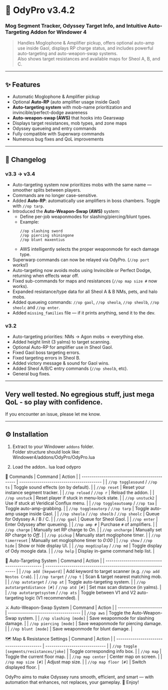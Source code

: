 # 🧭 OdyPro v3.4.2

### Mog Segment Tracker, Odyssey Target Info, and Intuitive Auto-Targeting Addon for Windower 4

> Handles Moglophone & Amplifier pickup, offers optional auto-amp use inside Gaol, displays RP charge status, and includes powerful auto-targeting and auto-weapon-swap systems.  
> Also shows target resistances and available maps for Sheol A, B, and C.

---

## ✨ Features

- Automatic Moglophone & Amplifier pickup  
- Optional **Auto-RP** (auto amplifier usage inside Gaol)  
- **Auto-targeting system** with mob-name prioritization and invincible/perfect-dodge awareness  
- **Auto-weapon-swap (AWS)** that hooks into Gearswap  
- Displays target resistances, mob types, and zone maps  
- Odyssey queueing and entry commands  
- Fully compatible with Superwarp commands  
- Numerous bug fixes and QoL improvements  

---

## 🧾 Changelog

### **v3.3 → v3.4**
- Auto-targeting system now prioritizes mobs with the same name — smoother splits between players.  
- Commands are no longer case-sensitive.  
- Added **Auto-RP**: automatically use amplifiers in boss chambers. Toggle with `//op tarp`.  
- Introduced the **Auto-Weapon-Swap (AWS)** system:
  - Define per-job weaponmodes for slashing/piercing/blunt types.  
  - Example:
    ```text
    //op slashing sword  
    //op piercing shiningone  
    //op blunt maxentius
    ```
  - AWS intelligently selects the proper weaponmode for each damage type.
- Superwarp commands can now be relayed via OdyPro. (`//op port` works!)  
- Auto-targeting now avoids mobs using Invincible or Perfect Dodge, returning when effects wear off.  
- Fixed sub-commands for maps and resistances (`//op map size #` now works).  
- Expanded resistance/type data for all Sheol A & B NMs, pets, and halo mobs.  
- Added queueing commands: `//op gaol`, `//op sheola`, `//op sheolb`, `//op sheolc` and `//op enter`.  
- Added `missing_families` file — if it prints anything, send it to the dev.

### **v3.2**
- Auto-targeting priorities: NMs → Agon mobs → everything else.  
- Added height limit (3 yalms) to target scanning.  
- Optional Auto-RP for amplifier use in Sheol Gaol.  
- Fixed Gaol boss targeting errors.  
- Fixed targeting errors in Sheol B.  
- Added victory message & sound for Gaol wins.  
- Added Sheol A/B/C entry commands (`//op sheolb`, etc).  
- General bug fixes.

---

## Very well tested. No egregious stuff, just mega QoL - so play with confidence.

If you encounter an issue, please let me know.

---

## ⚙️ Installation

1. Extract to your Windower `addons` folder.  
   Folder structure should look like:
   Windower4/addons/OdyPro/OdyPro.lua 
   
2. Load the addon..
   lua load odypro
   



💬 Commands
| Command                                       | Action                                    |
| --------------------------------------------- | ----------------------------------------- |
| `//op togglesound` / `//op ts`                | Toggle sound effects (on by default).     |
| `//op reset`                                  | Reset your instance segment tracker.      |
| `//op reload` / `//op r`                      | Reload the addon.                         |
| `//op unstuck`                                | Reset player if stuck in menu-lock state. |
| `//op unstuck2`                               | Use if stuck at Veridical Conflux menu.   |
| `//op toggleautoamp` / `//op taa`             | Toggle auto-amp-grabbing.                 |
| `//op toggleautorp` / `//op tarp`             | Toggle auto-amp usage inside Gaol.        |
| `//op sheola` / `//op sheolb` / `//op sheolc` | Queue for Odyssey A / B / C.              |
| `//op gaol`                                   | Queue for Sheol Gaol.                     |
| `//op enter`                                  | Enter Odyssey after queueing.             |
| `//op amp #`                                  | Purchase `#` of amplifiers.               |
| `//op charge`                                 | Manually set RP charge to *On*.           |
| `//op uncharge`                               | Manually set RP charge to *Off*.          |
| `//op pickup`                                 | Manually start moglophone timer.          |
| `//op timerreset`                             | Manually set moglophone timer to *0:00*   |
| `//op show` / `//op hide`                     | Show or hide display UI.                  |
| `//op mogdisplay` / `//op md`                 | Toggle display of Ody moogle data.        |
| `//op help`                                   | Display in-game command help list.        |


🧠 Auto-Targeting System
| Command                                        | Action                                                          |
| ---------------------------------------------- | --------------------------------------------------------------- |
| `//op add [keyword]`                           | Add keyword to target scanner (e.g. `//op add Nostos Crab`).    |
| `//op target` / `//op t`                       | Scan & target nearest matching mob.                             |
| `//op autotarget` / `//op at`                  | Toggle auto-targeting system.                                   |
| `//op autotargetdistance [#]` / `//op atd [#]` | Set max scan distance (in yalms).                               |
| `//op autotargetsystem` / `//op ats`           | Toggle between V1 and V2 auto-targeting logic (V1 recommended). |


⚔️ Auto-Weapon-Swap System
| Command                | Action                               |
| ---------------------- | ------------------------------------ |
| `//op aws`             | Toggle the Auto-Weapon-Swap system.  |
| `//op slashing [mode]` | Save weaponmode for slashing damage. |
| `//op piercing [mode]` | Save weaponmode for piercing damage. |
| `//op blunt [mode]`    | Save weaponmode for blunt damage.    |


🗺️ Map & Resistance Settings
| Command                                   | Action                         |
| ----------------------------------------- | ------------------------------ |
| `//op toggle [segments/resistances/joke]` | Toggle corresponding info box. |
| `//op map`                                | Toggle the current floor map.  |
| `//op map center`                         | Center map on screen.          |
| `//op map size [#]`                       | Adjust map size.               |
| `//op map floor [#]`                      | Switch displayed floor.        |


OdyPro aims to make Odyssey runs smooth, efficient, and smart — with automation that enhances, not replaces, your gameplay.
🎉 Enjoy!

